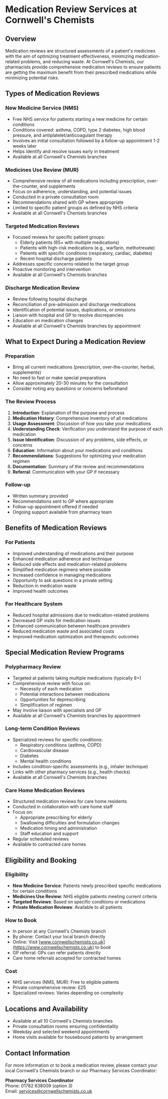 # Medication Review Services at Cornwell's Chemists

## Overview
Medication reviews are structured assessments of a patient's medicines with the aim of optimizing treatment effectiveness, minimizing medication-related problems, and reducing waste. At Cornwell's Chemists, our pharmacists provide comprehensive medication reviews to ensure patients are getting the maximum benefit from their prescribed medications while minimizing potential risks.

## Types of Medication Reviews

### New Medicine Service (NMS)
- Free NHS service for patients starting a new medicine for certain conditions
- Conditions covered: asthma, COPD, type 2 diabetes, high blood pressure, and antiplatelet/anticoagulant therapy
- Involves an initial consultation followed by a follow-up appointment 1-2 weeks later
- Helps identify and resolve issues early in treatment
- Available at all Cornwell's Chemists branches

### Medicines Use Review (MUR)
- Comprehensive review of all medications including prescription, over-the-counter, and supplements
- Focus on adherence, understanding, and potential issues
- Conducted in a private consultation room
- Recommendations shared with GP where appropriate
- Limited to specific patient groups as defined by NHS criteria
- Available at all Cornwell's Chemists branches

### Targeted Medication Reviews
- Focused reviews for specific patient groups:
  - Elderly patients (65+ with multiple medications)
  - Patients with high-risk medications (e.g., warfarin, methotrexate)
  - Patients with specific conditions (respiratory, cardiac, diabetes)
  - Recent hospital discharge patients
- Addresses specific concerns related to the target group
- Proactive monitoring and intervention
- Available at all Cornwell's Chemists branches

### Discharge Medication Review
- Review following hospital discharge
- Reconciliation of pre-admission and discharge medications
- Identification of potential issues, duplications, or omissions
- Liaison with hospital and GP to resolve discrepancies
- Education on medication changes
- Available at all Cornwell's Chemists branches by appointment

## What to Expect During a Medication Review

### Preparation
- Bring all current medications (prescription, over-the-counter, herbal, supplements)
- No need to fast or make special preparations
- Allow approximately 20-30 minutes for the consultation
- Consider noting any questions or concerns beforehand

### The Review Process
1. **Introduction**: Explanation of the purpose and process
2. **Medication History**: Comprehensive inventory of all medications
3. **Usage Assessment**: Discussion of how you take your medications
4. **Understanding Check**: Verification you understand the purpose of each medication
5. **Issue Identification**: Discussion of any problems, side effects, or concerns
6. **Education**: Information about your medications and conditions
7. **Recommendations**: Suggestions for optimizing your medication regimen
8. **Documentation**: Summary of the review and recommendations
9. **Referral**: Communication with your GP if necessary

### Follow-up
- Written summary provided
- Recommendations sent to GP where appropriate
- Follow-up appointment offered if needed
- Ongoing support available from pharmacy team

## Benefits of Medication Reviews

### For Patients
- Improved understanding of medications and their purpose
- Enhanced medication adherence and technique
- Reduced side effects and medication-related problems
- Simplified medication regimens where possible
- Increased confidence in managing medications
- Opportunity to ask questions in a private setting
- Reduction in medication waste
- Improved health outcomes

### For Healthcare System
- Reduced hospital admissions due to medication-related problems
- Decreased GP visits for medication issues
- Enhanced communication between healthcare providers
- Reduced medication waste and associated costs
- Improved medication optimization and therapeutic outcomes

## Special Medication Review Programs

### Polypharmacy Review
- Targeted at patients taking multiple medications (typically 8+)
- Comprehensive review with focus on:
  - Necessity of each medication
  - Potential interactions between medications
  - Opportunities for deprescribing
  - Simplification of regimen
- May involve liaison with specialists and GP
- Available at all Cornwell's Chemists branches by appointment

### Long-term Condition Reviews
- Specialized reviews for specific conditions:
  - Respiratory conditions (asthma, COPD)
  - Cardiovascular disease
  - Diabetes
  - Mental health conditions
- Includes condition-specific assessments (e.g., inhaler technique)
- Links with other pharmacy services (e.g., health checks)
- Available at all Cornwell's Chemists branches

### Care Home Medication Reviews
- Structured medication reviews for care home residents
- Conducted in collaboration with care home staff
- Focus on:
  - Appropriate prescribing for elderly
  - Swallowing difficulties and formulation changes
  - Medication timing and administration
  - Staff education and support
- Regular scheduled reviews
- Available to contracted care homes

## Eligibility and Booking

### Eligibility
- **New Medicine Service**: Patients newly prescribed specific medications for certain conditions
- **Medicines Use Review**: NHS eligible patients meeting current criteria
- **Targeted Reviews**: Based on specific conditions or medications
- **Private Medication Reviews**: Available to all patients

### How to Book
- In person at any Cornwell's Chemists branch
- By phone: Contact your local branch directly
- Online: Visit [www.cornwellschemists.co.uk](https://www.cornwellschemists.co.uk) to book
- GP referral: GPs can refer patients directly
- Care home referrals accepted for contracted homes

### Cost
- NHS services (NMS, MUR): Free to eligible patients
- Private comprehensive review: £25
- Specialized reviews: Varies depending on complexity

## Locations and Availability
- Available at all 10 Cornwell's Chemists branches
- Private consultation rooms ensuring confidentiality
- Weekday and selected weekend appointments
- Home visits available for housebound patients by arrangement

## Contact Information
For more information or to book a medication review, please contact your local Cornwell's Chemists branch or our Pharmacy Services Coordinator:

**Pharmacy Services Coordinator**  
Phone: 01782 638009 (option 3)  
Email: services@cornwellschemists.co.uk 